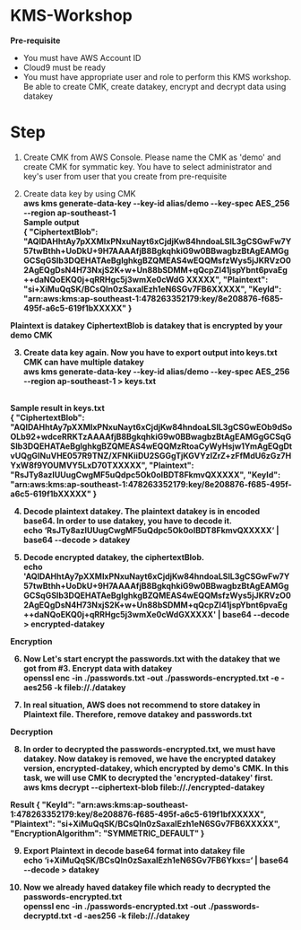 # KMS-Workshop

<b>Pre-requisite</b>

- You must have AWS Account ID
- Cloud9 must be ready
- You must have appropriate user and role to perform this KMS workshop.  Be able to create CMK, create datakey, encrypt and decrypt data using datakey

Step
====
1. Create CMK from AWS Console.  Please name the CMK as 'demo' and create CMK for symmatic key.  You have to select administrator and key's user from user that you create from pre-requisite

2. Create data key by using CMK
<br><b>aws kms generate-data-key --key-id alias/demo --key-spec AES_256 --region ap-southeast-1
<br>Sample output<br>
{
    "CiphertextBlob": "AQIDAHhtAy7pXXMIxPNxuNayt6xCjdjKw84hndoaLSlL3gCSGwFw7Y57twBthh+UoDkU+9H7AAAAfjB8BgkqhkiG9w0BBwagbzBtAgEAMGgGCSqGSIb3DQEHATAeBglghkgBZQMEAS4wEQQMsfzWys5jJKRVzO02AgEQgDsN4H73NxjS2K+w+Un88bSDMM+qQcpZI41jspYbnt6pvaEg++daNQoEKQ0j+qRRHgc5j3wmXe0cWdG
XXXXX",
    "Plaintext": "si+XiMuQqSK/BCsQIn0zSaxalEzh1eN6SGv7FB6XXXXX",
    "KeyId": "arn:aws:kms:ap-southeast-1:478263352179:key/8e208876-f685-495f-a6c5-619f1bXXXXX"
}

Plaintext is datakey
CiphertextBlob is datakey that is encrypted by your demo CMK

3. Create data key again.  Now you have to export output into keys.txt  CMK can have multiple datakey
<br>aws kms generate-data-key --key-id alias/demo --key-spec AES_256 --region ap-southeast-1 > keys.txt

<br>Sample result in keys.txt
<br>{
    "CiphertextBlob": "AQIDAHhtAy7pXXMIxPNxuNayt6xCjdjKw84hndoaLSlL3gCSGwEOb9dSoOLb92+wdceRRKTzAAAAfjB8BgkqhkiG9w0BBwagbzBtAgEAMGgGCSqGSIb3DQEHATAeBglghkgBZQMEAS4wEQQMzRtoaCyWyHsjw1YmAgEQgDtvUQgGINuVHE057R9TNZ/XFNKiiDU2SGGgTjKGVYzlZrZ+zFfMdU6zGz7HYxW8f9YOUMVY5LxD70TXXXXX",
    "Plaintext": "RsJTy8azIUUugCwgMF5uQdpc5Ok0oIBDT8FkmvQXXXXX",
    "KeyId": "arn:aws:kms:ap-southeast-1:478263352179:key/8e208876-f685-495f-a6c5-619f1bXXXXX"
}

4. Decode plaintext datakey. The plaintext datakey is in encoded base64.  In order to use datakey, you have to decode it.
<br>echo ‘RsJTy8azIUUugCwgMF5uQdpc5Ok0oIBDT8FkmvQXXXXX‘ | base64 --decode > datakey

5. Decode encrypted datakey, the ciphertextBlob.
<br>echo 'AQIDAHhtAy7pXXMIxPNxuNayt6xCjdjKw84hndoaLSlL3gCSGwFw7Y57twBthh+UoDkU+9H7AAAAfjB8BgkqhkiG9w0BBwagbzBtAgEAMGgGCSqGSIb3DQEHATAeBglghkgBZQMEAS4wEQQMsfzWys5jJKRVzO02AgEQgDsN4H73NxjS2K+w+Un88bSDMM+qQcpZI41jspYbnt6pvaEg++daNQoEKQ0j+qRRHgc5j3wmXe0cWdGXXXXX' | base64 --decode > encrypted-datakey

<b>Encryption</B><br>

6. Now Let's start encrypt the passwords.txt with the datakey that we got from #3.  Encrypt data with datakey
<br>openssl enc -in ./passwords.txt -out ./passwords-encrypted.txt -e -aes256 -k fileb://./datakey

7. In real situation, AWS does not recommend to store datakey in Plaintext file. Therefore, remove datakey and passwords.txt

<b>Decryption</B><br>

8. In order to decrypted the passwords-encrypted.txt, we must have datakey.  Now datakey is removed, we have the encrypted datakey version, encrypted-datakey, which encrypted by demo's CMK.   In this task, we will use CMK to decrypted the 'encrypted-datakey' first.
<br>aws kms decrypt --ciphertext-blob fileb://./encrypted-datakey

Result
{
    "KeyId": "arn:aws:kms:ap-southeast-1:478263352179:key/8e208876-f685-495f-a6c5-619f1bfXXXXX",
    "Plaintext": "si+XiMuQqSK/BCsQIn0zSaxalEzh1eN6SGv7FB6XXXXX",
    "EncryptionAlgorithm": "SYMMETRIC_DEFAULT"
}

9. Export Plaintext in decode base64 format into datakey file
<br>echo ‘i+XiMuQqSK/BCsQIn0zSaxalEzh1eN6SGv7FB6Ykxs=‘ | base64 --decode > datakey

10. Now we already haved datakey file which ready to decrypted the passwords-encrypted.txt
<br>openssl enc -in ./passwords-encrypted.txt -out ./passwords-decryptd.txt -d -aes256 -k fileb://./datakey
